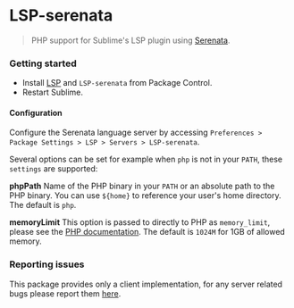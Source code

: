 # LSP-serenata
> PHP support for Sublime's LSP plugin using [Serenata](https://gitlab.com/Serenata/Serenata).

### Getting started

- Install [LSP](https://packagecontrol.io/packages/LSP) and `LSP-serenata` from Package Control.
- Restart Sublime.

#### Configuration

Configure the Serenata language server by accessing `Preferences > Package Settings > LSP > Servers > LSP-serenata`.

Several options can be set for example when `php` is not in your `PATH`, these `settings` are supported:

**phpPath**
Name of the PHP binary in your `PATH` or an absolute path to the PHP binary. You can use `${home}` to reference your user's home directory. The default is `php`.

**memoryLimit**
This option is passed to directly to PHP as `memory_limit`, please see the [PHP documentation](https://www.php.net/manual/en/ini.core.php#ini.memory-limit). The default is `1024M` for 1GB of allowed memory.

### Reporting issues

This package provides only a client implementation, for any server related bugs please report them [here](https://gitlab.com/Serenata/Serenata/issues).
